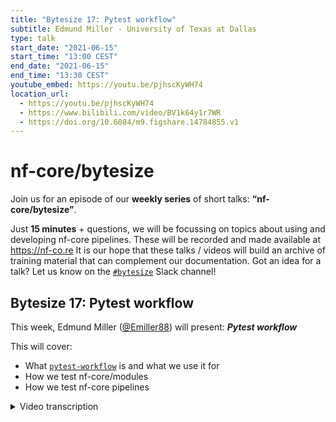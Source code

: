 ```yaml
---
title: "Bytesize 17: Pytest workflow"
subtitle: Edmund Miller - University of Texas at Dallas
type: talk
start_date: "2021-06-15"
start_time: "13:00 CEST"
end_date: "2021-06-15"
end_time: "13:30 CEST"
youtube_embed: https://youtu.be/pjhscKyWH74
location_url:
  - https://youtu.be/pjhscKyWH74
  - https://www.bilibili.com/video/BV1k64y1r7WR
  - https://doi.org/10.6084/m9.figshare.14784855.v1
---
```


# nf-core/bytesize

Join us for an episode of our **weekly series** of short talks: **“nf-core/bytesize”**.

Just **15 minutes** + questions, we will be focussing on topics about using and developing nf-core pipelines.
These will be recorded and made available at <https://nf-co.re>
It is our hope that these talks / videos will build an archive of training material that can complement our documentation. Got an idea for a talk? Let us know on the [`#bytesize`](https://nfcore.slack.com/channels/bytesize) Slack channel!

## Bytesize 17: Pytest workflow

This week, Edmund Miller ([@Emiller88](http://github.com/Emiller88/)) will present: _**Pytest workflow**_

This will cover:

* What [`pytest-workflow`](https://pytest-workflow.readthedocs.io/) is and what we use it for
* How we test nf-core/modules
* How we test nf-core pipelines

<details markdown="1"><summary>Video transcription</summary>
**Note: The content has been edited for reader-friendliness**

[0:52](https://youtu.be/pjhscKyWH74?list=PL3xpfTVZLcNiSvvPWORbO32S1WDJqKp1e&t=52) Let’s get started with pytest workflows.

[1:00](https://youtu.be/pjhscKyWH74?list=PL3xpfTVZLcNiSvvPWORbO32S1WDJqKp1e&t=60) We’re first going to cover pytest workflows and how we use it in nf-core/modules, then we’re going to duck behind the curtains of CI and understand how that works with the modules and how some of that is automated and generalised. Then we’re also going to talk about running pytest workflows on nf-core/modules locally as well, in case you have a lot of changes. Then finally, we’re going to get a little sneak peek at the testing pipelines with pytest workflow, and take a look at what’s coming in the future.

[1:32](https://youtu.be/pjhscKyWH74?list=PL3xpfTVZLcNiSvvPWORbO32S1WDJqKp1e&t=92) So first an introduction to pytest workflows; what it is and why we’re using it. Writing workflows is really difficult and that’s why we are all here in a community called nf-core. Testing if they are correct is even harder; testing `bash` scripts or other code can be quite flawed. For instance, what are you going to use to test it? Is there a bug in the pipeline or is it in the test framework? So before we just used CI and ran the commands manually to check whether the pipeline even passes and doesn’t end with an error. Pytest workflows aim to make testing as simple as possible so you can focus on debugging your pipeline.

[2:20](https://youtu.be/pjhscKyWH74?list=PL3xpfTVZLcNiSvvPWORbO32S1WDJqKp1e&t=140) So how are we using it in nf-core/modules? Here are some benefits of using a testing framework. We can version control and collaborate on our tests that we’re running on modules and pipelines. We can use cool things like `git bisect` to find out what commit broke something. This allows us to increase the reproducibility of our tests as well and it also allows us to run the test locally quickly without trying to copy commands from a CI file and convert them from github actions quirks to local quirks as well. It also allows new users to have a smoother learning curve in testing actual modules as well.

[3:04](https://youtu.be/pjhscKyWH74?list=PL3xpfTVZLcNiSvvPWORbO32S1WDJqKp1e&t=184) So this is the quick anatomy of what a pytest workflow test looks like. If you’re not familiar with pytest, it is a very popular testing framework for the python language. Pytest workflow is a plug-in for that. It picks up special .yml files in the test directory. This is what those `.yml` files look like. So first you have the name of the test, and you can give it whatever name you’d like; something that would best describe it. Then you have the command that’s going to be run. In this case, for the example test, it’s going to run `touch test.file`. Then it’s going to check for the file in the path text.file after that command has run. The test will fail either if the file isn’t there or if the test doesn’t exit with a zero exit code. You can also specify what exit code it should have. So we can have things like tests it should fail because we’re testing for checks in that and various other things. I suggest that you look at the docs in detail.

[4:17](https://youtu.be/pjhscKyWH74?list=PL3xpfTVZLcNiSvvPWORbO32S1WDJqKp1e&t=257) So let’s go through an example of `gunzip`. This is straight from the nf-core/modules, so you can reference that later. We have our name, our command which is `nextflow run` and then we’re changing to the directory that is for `gunzip`, and then we’re just going to use the entry point in the test file. There’s a `main.nf` in each test, and those have the Nextflow scripts that call the modules, run them based on that, and have some outputs on the test data. The talk that Kevin gave last week ([bytesize#16](https://nf-co.re/events/2021/bytesize-16-module-test-data)) refers to that. Then we’re just going to use the config in the `test config`. These tags here are also important so that we can tag the tests with different things, like `gunzip`. I’ll get into how you can use that in the CI later and also how you can use it locally. The other cool thing about this is that you can also `md5sum` the outputs and that is a cryptographic hash of the file. What it’s doing is that it’s checking for the integrity of the file each time it runs the rest. So then we can confirm that these are reproducible and we’re doing the same thing over and over.

[5:38](https://youtu.be/pjhscKyWH74?list=PL3xpfTVZLcNiSvvPWORbO32S1WDJqKp1e&t=338) So luckily, you don’t have to know how to do any of that. You just need to know `nf-core modules create-test-yml`; this automates the creation of the .yml file and the md5sums as well. It also runs the tests for you for the first time, so all you need to do is write the test in Nextflow.

[6:10](https://youtu.be/pjhscKyWH74?list=PL3xpfTVZLcNiSvvPWORbO32S1WDJqKp1e&t=370) This is an example of how Nextflow would do it. So first we put a test file in there; the STAR_ALIGN test workflow, which is just a main.nf in the test directory. You can refer to the nf-core/modules for this as well. So we just import those modules, have different parameters, we use the test data that Kevin talked about ([bytesize#16](https://nf-co.re/events/2021/bytesize-16-module-test-data)), and then just run the workflows in Nextflow.

[6:49](https://youtu.be/pjhscKyWH74?list=PL3xpfTVZLcNiSvvPWORbO32S1WDJqKp1e&t=409) Then we’re just going to call `nf-core modules create-test-yml`. It will prompt you for a few things; you need to add some default values like `star/align`, define where you’d like the test.yml output etc. It suggests some defaults based on what you feed it as you see here in the parentheses. Hitting enter will probably be good. Then it’s going to look for the test workflow entry points as well; it picks those up automatically. It then creates a test name for you that follows our standardisation practices and then it’s going to come up with a test command for you - the test tags. You can also change any of these, add to them, or even go in and edit the .yml manually. It will also ask you for the test output folders and then run the test here. It will also pick up any other test that you have written; you don’t have to stick with just one, you can write multiple tests.

[8:06](https://youtu.be/pjhscKyWH74?list=PL3xpfTVZLcNiSvvPWORbO32S1WDJqKp1e&t=486) So let’s peek behind the curtains of the CI.

[8:10](https://youtu.be/pjhscKyWH74?list=PL3xpfTVZLcNiSvvPWORbO32S1WDJqKp1e&t=490) There are a couple of pieces to it. Luckily, GitHub actions has a beautiful way of working together and we can reuse other people’s code and actions that they’ve created. We use the dorny/paths-filter that checks for the changes that have occurred in the pull request and in the pushes, allowing us to only test things that have changed in the code. Based on these changes, we then create a matrix of the jobs, and the tests are run in the containers based on the matrix, and then in `pytest-workflow` and linting against the tags that we pick up in the first step. The logs get uploaded if something fails, so we can download and look at them to understand why they have.

[9:11](https://youtu.be/pjhscKyWH74?list=PL3xpfTVZLcNiSvvPWORbO32S1WDJqKp1e&t=551) This is the part that is checking for changes in the CI. I’d like to draw your attention to the filters part, and specifically to the `tests/config/pytest_software.yml`. This is something you need to edit when adding new modules.

[9:36](https://youtu.be/pjhscKyWH74?list=PL3xpfTVZLcNiSvvPWORbO32S1WDJqKp1e&t=576) You just go in there and you add in the tag that you want to use and I’ve shown the same one as the previous example. So what this does is that it asks it to pick up anything on this defined path and run the tests. If we make any changes to the module or any changes to the test, we need to re-run these tests.

[10:10](https://youtu.be/pjhscKyWH74?list=PL3xpfTVZLcNiSvvPWORbO32S1WDJqKp1e&t=610) So now for the matrix... We support the current Nextflow version (we can support other Nextflow versions in the future too). It passes the tags for the first step based on the check for changes and then creates them based on a profile so we’re basically multiplying each of these by how many there are, and the tags one is variable based on how many tags there are. That’s created a problem for us in the past because it creates more than 256 jobs, GitHub actions kicks us off and doesn’t run them because the matrix is too large. I’ve tried some preliminary stuff to alleviate this and basically stop it before it gets to 256, but I haven’t yet got it to work. So if anyone has any ideas, that would be helpful.

[11:18](https://youtu.be/pjhscKyWH74?list=PL3xpfTVZLcNiSvvPWORbO32S1WDJqKp1e&t=678) So then we’re going to run the tests. This is how simple the end of the CI is. We need to install python, pytest workflow, the profile, Nextflow, etc. All that it’s saying here is that it is the temp directory for singularity and we use the matrix tags here, so that it’s going to run back through each time and run it with different tags. Then we have `--symlink` and `--kwdof`. The latter deletes any working directory that hasn’t failed and cleans up space automatically.

[12:09](https://youtu.be/pjhscKyWH74?list=PL3xpfTVZLcNiSvvPWORbO32S1WDJqKp1e&t=729) Any logs that fail here are uploaded as well. These are all just pytest workflow niceties that capture the standard out and the standard error for the workflow that’s running. We also upload the work directory (you may want to run that locally if you want to dig deeper since it might get a bit large otherwise). The logs are just named based on the matrix as well.

[12:43](https://youtu.be/pjhscKyWH74?list=PL3xpfTVZLcNiSvvPWORbO32S1WDJqKp1e&t=763) We also lint the modules that use the same concept of checking for any changes, and run `nf-core modules lint` on the tags of those modules to save CI time.

[12:59](https://youtu.be/pjhscKyWH74?list=PL3xpfTVZLcNiSvvPWORbO32S1WDJqKp1e&t=779) Now let’s cover how to run pytest workflows locally.

[13:05](https://youtu.be/pjhscKyWH74?list=PL3xpfTVZLcNiSvvPWORbO32S1WDJqKp1e&t=785) It’s quite simple to get up and running. All you need to do is `conda install pytest-workflow` (you can refer to the pytest workflow docs if you’d like to do anything fancier). Then what you do is pick a PROFILE (this one is `docker`, but you can use `singularity` or `conda`) also depending on what you would like to run. Then you just call your tag of whatever module you are working on, and it will pick up all the tests for those. You can also use the name of the test as the tag; you just put quotes around it and it counts as a tag as well. Then we need `--symlink` in there for running it on the modules. You can also change the `--basetemp`, usually it puts it under `/tmp`, but maybe we want it under our scratch directory and not in that local space.

[14:07](https://youtu.be/pjhscKyWH74?list=PL3xpfTVZLcNiSvvPWORbO32S1WDJqKp1e&t=847) So here’s a little sneak preview as to what’s coming in the future. We’re testing pipelines with pytest workflows.

[14:19](https://youtu.be/pjhscKyWH74?list=PL3xpfTVZLcNiSvvPWORbO32S1WDJqKp1e&t=859) We can verify the expected outputs and their integrity, and this has been a longstanding issue. The CI can be generalised; it’s not so complicated and our logic isn’t in the CI. Our logic is in the test locally. This reduces our reliance on GitHub as a platform and allows us to be more decentralised if required. We can also only test sections of the pipeline that have changed. For example if we make a change in a subworkflow, we can just test that. This means that we save time on waiting for CI to run.

[15:11](https://youtu.be/pjhscKyWH74?list=PL3xpfTVZLcNiSvvPWORbO32S1WDJqKp1e&t=911) Here are some example PRs for anyone who’s interested. If you’d like to implement this in your pipeline, get in touch via [Slack](https://nf-co.re/join).

[15:28](https://youtu.be/pjhscKyWH74?list=PL3xpfTVZLcNiSvvPWORbO32S1WDJqKp1e&t=928) Here’s an end-to-end example that tests the entire application. So as you can see, this is a quick example from the `nf-core/rnaseq` pipeline (from running the default pipeline). We have the `nextflow run main.nf`. We can tag it with default and maybe we have some other default tests as well. We can also have the different files where we expect the outputs to be. This is where we benefit from the added complexity of pytest workflows. I picked examples that didn’t have md5hashes, but we can hash those in and verify the reproducibility. We can test the sub-workflow as well. We can input different options and test various options with your subworkflows. The advantage here is that you don’t have to run the entire pipeline and wait for Nextflow to spin up with these large datasets. Rather, you can just test your sub-workflows and work on those, and then plug it into the entirety of the pipeline when you want to test it. It makes for a very quick local development workflow.

[17:04](https://youtu.be/pjhscKyWH74?list=PL3xpfTVZLcNiSvvPWORbO32S1WDJqKp1e&t=1022) This is what it would look like for testing the sub-workflow. You see that it’s similar to how it’s running in the `nf-core/modules`, we have the various tags. We can use those to run the tags based off changes. As you can see, these are set to pick up anything in the `markduplicates` test in the sub-workflow file. If anything changes in the `nf-core/modules`, you will need to re-run those tests to ensure that the new version works. Of course we can have our expected outputs up here as well.

[17:56](https://youtu.be/pjhscKyWH74?list=PL3xpfTVZLcNiSvvPWORbO32S1WDJqKp1e&t=1076) That’s it. Get in touch if you have any questions.

</details>
